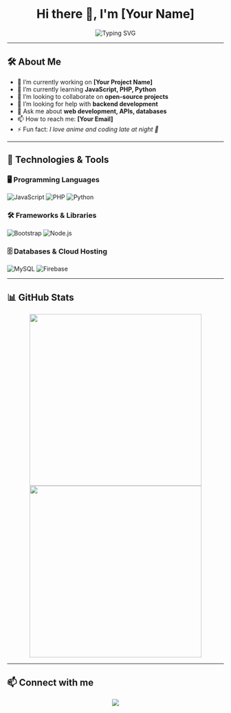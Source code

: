 <h1 align="center"> Hi there 👋, I'm [Your Name] </h1>

<p align="center">
  <img src="https://readme-typing-svg.herokuapp.com?font=Fira+Code&pause=1000&color=6A5ACD&center=true&vCenter=true&width=435&lines=Welcome+to+my+GitHub!;I+love+coding+%F0%9F%92%BB;Learning+new+things+every+day!+%F0%9F%8C%8F" alt="Typing SVG" />
</p>

---

## 🛠️ About Me
- 🔭 I’m currently working on **[Your Project Name]**
- 🌱 I’m currently learning **JavaScript, PHP, Python**
- 👯 I’m looking to collaborate on **open-source projects**
- 🤔 I’m looking for help with **backend development**
- 💬 Ask me about **web development, APIs, databases**
- 📫 How to reach me: **[Your Email]**
- ⚡ Fun fact: *I love anime and coding late at night 🌙*

---

## 🚀 Technologies & Tools

### 🖥️ Programming Languages
![JavaScript](https://img.shields.io/badge/-JavaScript-6A5ACD?style=for-the-badge&logo=javascript&logoColor=white)
![PHP](https://img.shields.io/badge/-PHP-6A5ACD?style=for-the-badge&logo=php&logoColor=white)
![Python](https://img.shields.io/badge/-Python-6A5ACD?style=for-the-badge&logo=python&logoColor=white)

### 🛠️ Frameworks & Libraries
![Bootstrap](https://img.shields.io/badge/-Bootstrap-6A5ACD?style=for-the-badge&logo=bootstrap&logoColor=white)
![Node.js](https://img.shields.io/badge/-Node.js-6A5ACD?style=for-the-badge&logo=node.js&logoColor=white)

### 🗄️ Databases & Cloud Hosting
![MySQL](https://img.shields.io/badge/-MySQL-6A5ACD?style=for-the-badge&logo=mysql&logoColor=white)
![Firebase](https://img.shields.io/badge/-Firebase-6A5ACD?style=for-the-badge&logo=firebase&logoColor=white)

---

## 📊 GitHub Stats
<p align="center">
  <img src="https://github-readme-stats.vercel.app/api?username=your-username&show_icons=true&theme=midnight-purple" width="400"/>
  <img src="https://github-readme-streak-stats.herokuapp.com/?user=your-username&theme=midnight-purple" width="400"/>
</p>

---

## 📫 Connect with me
<p align="center">
  <a href="https://github.com/your-username"><img src="https://img.shields.io/badge/GitHub-6A5ACD?style=for-the-badge&logo=github&logoColor=white"/></a>
  <a href="https://www.linkedin.com/in/your-profile"><img src="https://img.shields.io/badge/LinkedIn-6A5ACD?style=for-the-badge&logo=linkedin&logoColor
